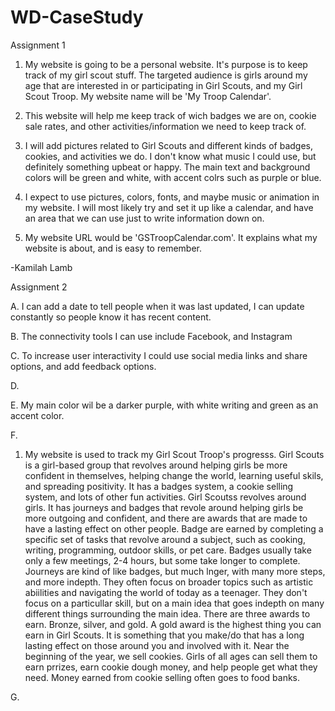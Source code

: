 # WD-CaseStudy
Assignment 1


1. My website is going to be a personal website. It's purpose is to keep track of my girl scout stuff. The targeted audience is girls around my age that are interested in or participating in Girl Scouts, and my Girl Scout Troop. My website name will be 'My Troop Calendar'.

2. This website will help me keep track of wich badges we are on, cookie sale rates, and other activities/information we need to keep track of.

3. I will add pictures related to Girl Scouts and different kinds of badges, cookies, and activities we do. I don't know what music I could use, but definitely something upbeat or happy. The main text and background colors will be green and white, with accent colrs such as purple or blue.

4. I expect to use pictures, colors, fonts, and maybe music or animation in my website. I will most likely try and set it up like a calendar, and have an area that we can use just to write information down on.

5. My website URL would be 'GSTroopCalendar.com'. It explains what my website is about, and is easy to remember.

-Kamilah Lamb

Assignment 2


A. I can add a date to tell people when it was last updated, I can update constantly so people know it has recent content.

B. The connectivity tools I can use include Facebook, and Instagram

C. To increase user interactivity I could use social media links and share options, and add feedback options.

D. 

E. My main color wil be a darker purple, with white writing and green as an accent color.

F.
1. My website is used to track my Girl Scout Troop's progresss. Girl Scouts is a girl-based group that revolves around helping girls be more confident in themselves, helping change the world, learning useful skils, and spreading positivity. It has a badges system, a cookie selling system, and lots of other fun activities.
   Girl Scoutss revolves around girls. It has journeys and badges that revole around helping girls be more outgoing and confident, and there are awards that are made to have a lasting effect on other people. Badge are earned by completing a specific set of tasks that revolve around a subject, such as cooking, writing, programming, outdoor skills, or pet care. Badges usually take only a few meetings, 2-4 hours, but some take longer to complete. Journeys are kind of like badges, but much lnger, with many more steps, and more indepth. They often focus on broader topics such as artistic abiilities and navigating the world of today as a teenager. They don't focus on a particullar skill, but on a main idea that goes indepth on many different things surrounding the main idea. There are three awards to earn. Bronze, silver, and gold. A gold award is the highest thing you can earn in Girl Scouts. It is something that you make/do that has a long lasting effect on those around you and involved with it. Near the beginning of the year, we sell cookies. Girls of all ages can sell them to earn prrizes, earn cookie dough money, and help people get what they need. Money earned from cookie selling often goes to food banks.
   
G. 
